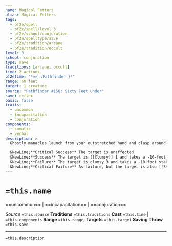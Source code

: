 ```yaml
---
name: Magical Fetters
alias: Magical Fetters
tags:
  - pf2e/spell
  - pf2e/spell/level_3
  - pf2e/school/conjuration
  - pf2e/spelltype/save
  - pf2e/tradition/arcane
  - pf2e/tradition/occult
level: 3
school: conjuration
type: save
traditions: [arcane, occult]
time: 2 actions
pf2etime: "*⬺{ .Pathfinder }*"
range: 60 feet
target: 1 creature
source: "Pathfinder #158: Sixty Feet Under"
save: reflex
basic: false
traits:
  - uncommon
  - incapacitation
  - conjuration
components:
  - somatic
  - verbal
description: >
  Ghostly manacles launch from your outstretched hand and clasp around the target's limbs, impeding its movements. The target must attempt a Reflex save.

  &NewLine;**Critical Success** The target is unaffected.
  &NewLine;**Success** The target is [[Clumsy]] 1 and takes a -10-foot status penalty to its Speed for 1 round.
  &NewLine;**Failure** The target is clumsy 3 and takes a -10-foot status penalty to its Speed for 1 minute.
  &NewLine;**Critical Failure** As failure, but the target is also [[Slowed]] 1 for the duration.
---
```

# `=this.name`
==uncommon== | ==incapacitation== | ==conjuration==

*Source* `=this.source`
**Traditions** `=this.traditions`
**Cast** `=this.time` | `=this.components`
**Range** `=this.range`; **Targets** `=this.target`
**Saving Throw** `=this.save`

***
`=this.description`